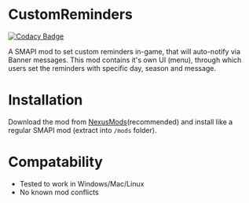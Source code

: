 # CustomReminders

[![Codacy Badge](https://api.codacy.com/project/badge/Grade/d7e79bdd04654e1bb46e04f610548762)](https://app.codacy.com/manual/danksepticeye/CustomReminders?utm_source=github.com&utm_medium=referral&utm_content=Dem1se/CustomReminders&utm_campaign=Badge_Grade_Settings)

A SMAPI mod to set custom reminders in-game, that will auto-notify via Banner messages.
This mod contains it's own UI (menu), through which users set the reminders with specific day, season and message.

# Installation
Download the mod from [NexusMods](https://www.nexusmods.com/stardewvalley/mods/6215)(recommended) and install like a regular SMAPI mod (extract into `/mods` folder).

# Compatability
* Tested to work in Windows/Mac/Linux
* No known mod conflicts